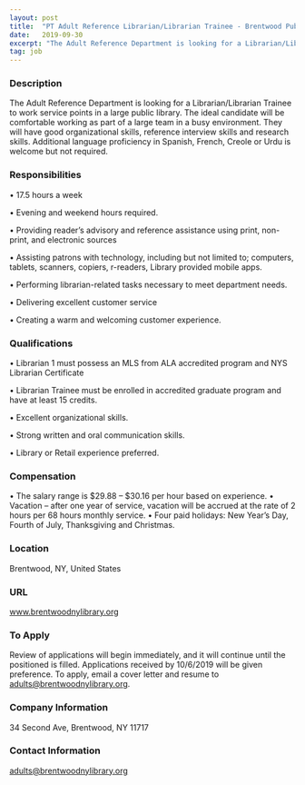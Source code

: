 ```yaml
---
layout: post
title:  "PT Adult Reference Librarian/Librarian Trainee - Brentwood Public Library"
date:   2019-09-30
excerpt: "The Adult Reference Department is looking for a Librarian/Librarian Trainee to work service points in a large public library. The ideal candidate will be comfortable working as part of a large team in a busy environment. They will have good organizational skills, reference interview skills and research skills. Additional language..."
tag: job
---
```


### Description   

The Adult Reference Department is looking for a Librarian/Librarian Trainee to work service points in a large public library. The ideal candidate will be comfortable working as part of a large team in a busy environment. They will have good organizational skills, reference interview skills and research skills. Additional language proficiency in Spanish, French, Creole or Urdu is welcome but not required. 


### Responsibilities   


• 	17.5 hours a week

• 	Evening and weekend hours required.

• 	Providing reader’s advisory and reference assistance using print, non-print, and electronic sources

• 	Assisting patrons with technology, including but not limited to; computers, tablets, scanners, copiers, r-readers, Library provided mobile apps.

• 	Performing librarian-related tasks necessary to meet department needs.

• 	Delivering excellent customer service

• 	Creating a warm and welcoming customer experience.



### Qualifications   


• 	Librarian 1 must possess an MLS from ALA accredited program and NYS Librarian Certificate

• 	Librarian Trainee must be enrolled in accredited graduate program and have at least 15 credits.

• 	Excellent organizational skills.

• 	Strong written and oral communication skills.

• 	Library or Retail experience preferred.



### Compensation   

•	The salary range is $29.88 – $30.16 per hour based on experience. •	Vacation – after one year of service, vacation will be accrued at the rate of 2 hours per 68 hours monthly service. •	Four paid holidays: New Year’s Day, Fourth of July, Thanksgiving and Christmas.


### Location   

Brentwood, NY, United States


### URL   

www.brentwoodnylibrary.org

### To Apply   

Review of applications will begin immediately, and it will continue until the positioned is filled. Applications received by 10/6/2019 will be given preference. To apply, email a cover letter and resume to adults@brentwoodnylibrary.org. 


### Company Information   

34 Second Ave, Brentwood, NY 11717


### Contact Information   

adults@brentwoodnylibrary.org


